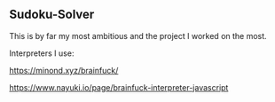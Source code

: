 ## Sudoku-Solver
This is by far my most ambitious and the project I worked on the most.



Interpreters I use:

https://minond.xyz/brainfuck/

https://www.nayuki.io/page/brainfuck-interpreter-javascript
